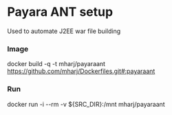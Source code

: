 Payara ANT setup
================
Used to automate J2EE war file building

### Image
docker build -q -t mharj/payaraant https://github.com/mharj/Dockerfiles.git#:payaraant
### Run
docker run -i --rm -v ${SRC_DIR}:/mnt mharj/payaraant
